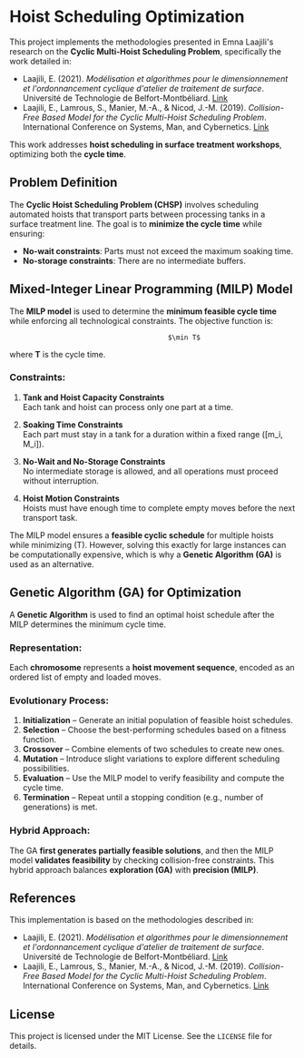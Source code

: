 
# Hoist Scheduling Optimization

This project implements the methodologies presented in Emna Laajili's research on the **Cyclic Multi-Hoist Scheduling Problem**, specifically the work detailed in:

- Laajili, E. (2021). *Modélisation et algorithmes pour le dimensionnement et l'ordonnancement cyclique d'atelier de traitement de surface*. Université de Technologie de Belfort-Montbéliard. [Link](https://theses.hal.science/tel-03551785v1/file/These_LAAJILI_UTBM.pdf)
- Laajili, E., Lamrous, S., Manier, M.-A., & Nicod, J.-M. (2019). *Collision-Free Based Model for the Cyclic Multi-Hoist Scheduling Problem*. International Conference on Systems, Man, and Cybernetics. [Link](https://hal.science/hal-02399243v1)

This work addresses **hoist scheduling in surface treatment workshops**, optimizing both the **cycle time**.

## Problem Definition

The **Cyclic Hoist Scheduling Problem (CHSP)** involves scheduling automated hoists that transport parts between processing tanks in a surface treatment line. The goal is to **minimize the cycle time** while ensuring:
- **No-wait constraints**: Parts must not exceed the maximum soaking time.
- **No-storage constraints**: There are no intermediate buffers.

## Mixed-Integer Linear Programming (MILP) Model

The **MILP model** is used to determine the **minimum feasible cycle time** while enforcing all technological constraints. The objective function is:


                                           $\min T$


where **T** is the cycle time.

### Constraints:
1. **Tank and Hoist Capacity Constraints**  
   Each tank and hoist can process only one part at a time.

2. **Soaking Time Constraints**  
   Each part must stay in a tank for a duration within a fixed range \([m_i, M_i]\).

3. **No-Wait and No-Storage Constraints**  
   No intermediate storage is allowed, and all operations must proceed without interruption.

4. **Hoist Motion Constraints**  
   Hoists must have enough time to complete empty moves before the next transport task.

The MILP model ensures a **feasible cyclic schedule** for multiple hoists while minimizing \(T\). However, solving this exactly for large instances can be computationally expensive, which is why a **Genetic Algorithm (GA)** is used as an alternative.

## Genetic Algorithm (GA) for Optimization

A **Genetic Algorithm** is used to find an optimal hoist schedule after the MILP determines the minimum cycle time.

### Representation:
Each **chromosome** represents a **hoist movement sequence**, encoded as an ordered list of empty and loaded moves.

### Evolutionary Process:
1. **Initialization** – Generate an initial population of feasible hoist schedules.
2. **Selection** – Choose the best-performing schedules based on a fitness function.
3. **Crossover** – Combine elements of two schedules to create new ones.
4. **Mutation** – Introduce slight variations to explore different scheduling possibilities.
5. **Evaluation** – Use the MILP model to verify feasibility and compute the cycle time.
6. **Termination** – Repeat until a stopping condition (e.g., number of generations) is met.

### Hybrid Approach:
The GA **first generates partially feasible solutions**, and then the MILP model **validates feasibility** by checking collision-free constraints. This hybrid approach balances **exploration (GA)** with **precision (MILP)**.

## References

This implementation is based on the methodologies described in:

- Laajili, E. (2021). *Modélisation et algorithmes pour le dimensionnement et l'ordonnancement cyclique d'atelier de traitement de surface*. Université de Technologie de Belfort-Montbéliard. [Link](https://theses.hal.science/tel-03551785v1/file/These_LAAJILI_UTBM.pdf)
- Laajili, E., Lamrous, S., Manier, M.-A., & Nicod, J.-M. (2019). *Collision-Free Based Model for the Cyclic Multi-Hoist Scheduling Problem*. International Conference on Systems, Man, and Cybernetics. [Link](https://hal.science/hal-02399243v1)

## License

This project is licensed under the MIT License. See the `LICENSE` file for details.
